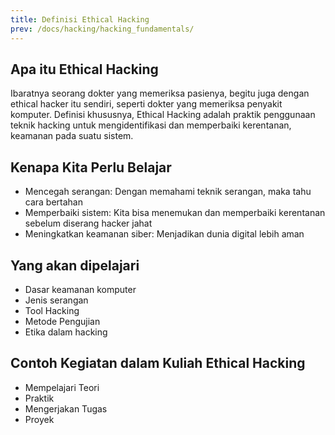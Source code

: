 ```yaml
---
title: Definisi Ethical Hacking
prev: /docs/hacking/hacking_fundamentals/
---
```


## Apa itu Ethical Hacking

Ibaratnya seorang dokter yang memeriksa pasienya, begitu juga dengan ethical hacker itu sendiri, seperti dokter yang memeriksa penyakit komputer. Definisi khususnya, Ethical Hacking adalah praktik penggunaan teknik hacking untuk mengidentifikasi dan memperbaiki kerentanan, keamanan pada suatu sistem.

## Kenapa Kita Perlu Belajar

- Mencegah serangan: Dengan memahami teknik serangan, maka tahu cara bertahan
- Memperbaiki sistem: Kita bisa menemukan dan memperbaiki kerentanan sebelum diserang hacker jahat
- Meningkatkan keamanan siber: Menjadikan dunia digital lebih aman

## Yang akan dipelajari

- Dasar keamanan komputer
- Jenis serangan
- Tool Hacking
- Metode Pengujian
- Etika dalam hacking

## Contoh Kegiatan dalam Kuliah Ethical Hacking

- Mempelajari Teori
- Praktik
- Mengerjakan Tugas
- Proyek
